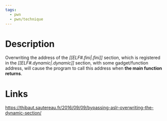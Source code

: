 ```yaml
---
tags:
  - pwn
  - pwn/technique
---
```


# Description
Overwriting the address of the *[[ELF#.fini|.fini]]* section, which is registered in the *[[ELF#.dynamic|.dynamic]]* section, with some gadget/function address, will cause the program to call this address when **the main function returns**.
# Links
https://thibaut.sautereau.fr/2016/09/09/bypassing-aslr-overwriting-the-dynamic-section/